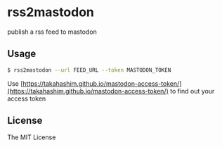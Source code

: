 # rss2mastodon

publish a rss feed to mastodon

## Usage

```bash
$ rss2mastodon --url FEED_URL --token MASTODON_TOKEN
```

Use [https://takahashim.github.io/mastodon-access-token/](https://takahashim.github.io/mastodon-access-token/) to find out your access token

## License

The MIT License